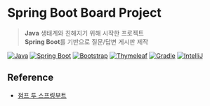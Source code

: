 # Spring Boot Board Project

> <b>Java</b> 생태계와 친해지기 위해 시작한 프로젝트   
> <b>Spring Boot</b>를 기반으로 질문/답변 게시판 제작


[![Java](https://img.shields.io/badge/Java-ED8B00?style=flat-square&logo=openjdk&logoColor=white)](https://openjdk.java.net/)
[![Spring Boot](https://img.shields.io/badge/Spring%20Boot-6DB33F?style=flat-square&logo=spring-boot&logoColor=white)](https://spring.io/projects/spring-boot)
[![Bootstrap](https://img.shields.io/badge/Bootstrap-7952B3?style=flat-square&logo=bootstrap&logoColor=white)](https://getbootstrap.com/)
[![Thymeleaf](https://img.shields.io/badge/Thymeleaf-005F0F?style=flat-square&logo=thymeleaf&logoColor=white)](https://www.thymeleaf.org/)
[![Gradle](https://img.shields.io/badge/Gradle-02303A?style=flat-square&logo=gradle&logoColor=white)](https://gradle.org/)
[![IntelliJ](https://img.shields.io/badge/IntelliJ%20IDEA-000000?style=flat-square&logo=intellij-idea&logoColor=white)](https://www.jetbrains.com/idea/)


## Reference
- [점프 투 스프링부트](https://wikidocs.net/book/7601)
